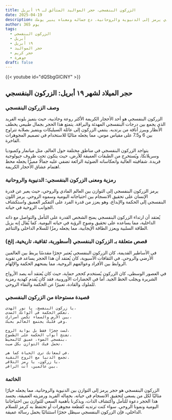 ```yaml
---
title: الزركون البنفسجي، حجر المواليد المتألق لـ ١٩ أبريل
date: 2025-04-19
description: اشعر بأهمية الزركون البنفسجي، حجر المواليد لـ ١٩ أبريل الذي يرمز إلى الدنيوية والروحانية. دع جماله ومعناه ينير يومك.
author: 365 يوم
tags:
  - الزركون البنفسجي
  - أبريل
  - ١٩ أبريل
  - حجر المواليد
  - حجر كريم
  - جوهرة
draft: false
---
```


{{< youtube id="dQSbgGlCiNY" >}}

## حجر الميلاد لشهر ١٩ أبريل: الزركون البنفسجي

### وصف الزركون البنفسجي

الزركون البنفسجي هو أحد الأحجار الكريمة الأكثر روعة وجاذبية، حيث يتميز بلونه الفريد الذي يجمع بين درجات البنفسجي المهدئة والبراقة. يتمتع هذا الحجر بجمال طبيعي يخطف الأنظار ويبرز أناقة من يرتديه. ينتمي الزركون إلى عائلة السيليكات ويتميز بصلابة تتراوح بين 6 و7.5 على مقياس موس، مما يجعله مثاليًا للاستخدام في تصميم المجوهرات الفاخرة.

يتواجد الزركون البنفسجي في مناطق مختلفة حول العالم، مثل ميانمار وكمبوديا وسريلانكا، ويُستخرج من الطبقات العميقة للأرض، حيث يتكون تحت ظروف جيولوجية فريدة. شفافيته العالية وانعكاساته الضوئية الرائعة تضفي عليه جمالًا مميزًا يجعله محط اهتمام عشاق الأحجار الكريمة.

### رمزية ومعنى الزركون البنفسجي: الدنيوية والروحانية

يرمز الزركون البنفسجي إلى التوازن بين العالم المادي والروحي، حيث يعبر عن قدرة الإنسان على تحقيق الانسجام بين احتياجاته اليومية وسموه الروحي. يرمز اللون البنفسجي إلى الحكمة والإبداع، وهو يعزز من قدرة الفرد على التفكير العميق واستكشاف الجوانب الروحية في حياته.

يُعتقد أن ارتداء الزركون البنفسجي يمنح الشخص القدرة على التأمل والتواصل مع ذاته الداخلية، مما يساعده على تحقيق وضوح الرؤية في حياته اليومية. كما يُقال إنه يزيل الطاقة السلبية ويعزز الطاقة الإيجابية، مما يجعله رمزًا للسلام الداخلي والتناغم.

### قصص متعلقة بـ الزركون البنفسجي (أسطورية، ثقافية، تاريخية، إلخ)

في الأساطير القديمة، كان الزركون البنفسجي يُعتبر حجرًا مقدسًا يربط بين العالمين الأرضي والروحي. في الثقافات الآسيوية، كان يُعتقد أن هذا الحجر يساعد في تقوية الروابط بين الأفراد وعوالمهم الروحية، مما يمنحهم الحكمة والإلهام.

في العصور الوسطى، كان الزركون يُستخدم كحجر حماية، حيث كان يُعتقد أنه يصد الأرواح الشريرة ويجلب الحظ الجيد. أما في الحضارات الأوروبية، فقد كان يُقدم كهدية رمزية للملوك والقادة، تعبيرًا عن الحكمة والنقاء الروحي.

### قصيدة مستوحاة من الزركون البنفسجي

```
يا زركون البنفسج، يا نور الهدى،  
تعكس الحكمة في ألوانك الصدى.  
بين الأرض والسماء تكمن أسرارك،  
وفي قلبك يجتمع العالم بحبك.

لست حجرًا فقط بل بوابة الروح،  
تفتح أبواب الحكمة على الطموح.  
بنفسجي الضوء، عميق كالمحيط،  
تحمل فيك التوازن بكل صيت.

في لمعانك ترى الحياة كما هي،  
تجمع الدنيا مع الروح النقية.  
يا زركون، يا رمز التلاقي،  
بين عالمين، أنت الراقي.
```

### الخاتمة

الزركون البنفسجي هو حجر يرمز إلى التوازن بين الدنيوية والروحانية، مما يجعله خيارًا مثاليًا لكل من يسعى لتحقيق الانسجام في حياته. بجماله الفريد ورمزيته العميقة، يجسد هذا الحجر دعوة للتأمل واكتشاف الذات، ويذكرنا بأهمية السعي للتوازن بين احتياجاتنا اليومية ونمونا الروحي. سواء كنت ترتديه كقطعة مجوهرات أو تحتفظ به كرمز للسلام الداخلي، فإن الزركون البنفسجي سيظل حجرًا استثنائيًا يحمل رسالة عميقة.